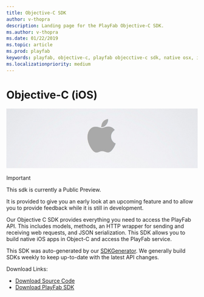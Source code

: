 ```yaml
---
title: Objective-C SDK
author: v-thopra
description: Landing page for the PlayFab Objective-C SDK.
ms.author: v-thopra
ms.date: 01/22/2019
ms.topic: article
ms.prod: playfab
keywords: playfab, objective-c, playfab objecctive-c sdk, native osx, ios development
ms.localizationpriority: medium
---
```


# Objective-C (iOS)

![Objctive-C](./media/objc1.png)

>[!Important]
> This sdk is currently a Public Preview.
>
> It is provided to give you an early look at an upcoming feature and to allow you to provide feedback while it is still in development.

Our Objective C SDK provides everything you need to access the PlayFab API. This includes models, methods, an HTTP wrapper for sending and receiving web requests, and JSON serialization. This SDK allows you to build native iOS apps in Object-C and access the PlayFab service.

This SDK was auto-generated by our [SDKGenerator](../sdkgenerator/index.md). We generally build SDKs weekly to keep up-to-date with the latest API changes.

Download Links:

- [Download Source Code](hhttps://github.com/PlayFab/Objective_C_SDK/)
- [Download PlayFab SDK](https://api.playfab.com/downloads/objc)